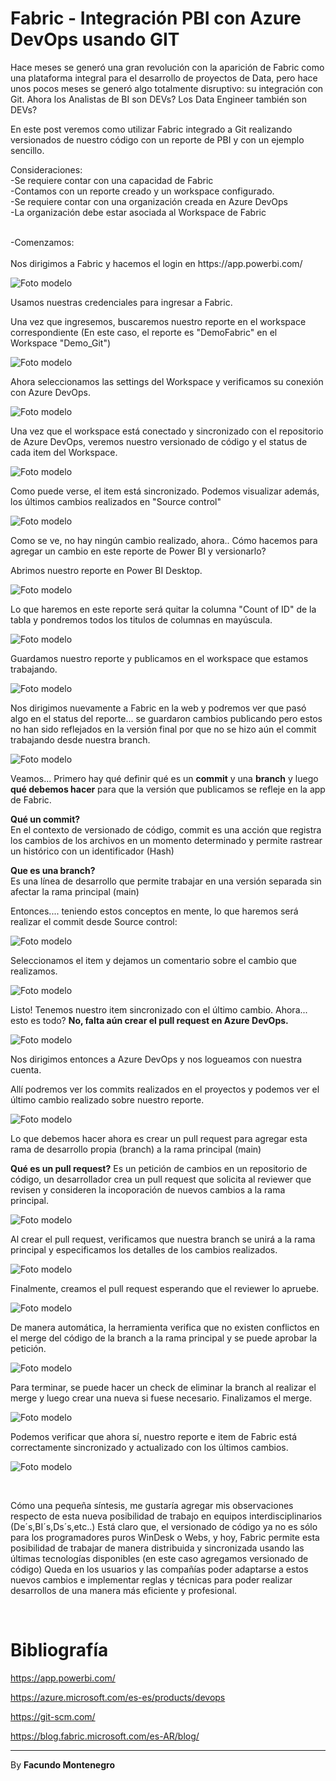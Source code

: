 # Fabric - Integración PBI con Azure DevOps usando GIT

Hace meses se generó una gran revolución con la aparición de Fabric como una plataforma integral para el desarrollo de proyectos de Data, pero hace unos pocos meses se generó algo totalmente disruptivo: su integración con Git. Ahora los Analistas de BI son DEVs? Los Data Engineer también son DEVs?

En este post veremos como utilizar Fabric integrado a Git realizando versionados de nuestro código con un reporte de PBI y con un ejemplo sencillo. 


Consideraciones:<br />
-Se requiere contar con una capacidad de Fabric <br/>
-Contamos con un reporte creado y un workspace configurado.<br/>
-Se requiere contar con una organización creada en Azure DevOps <br/>
-La organización debe estar asociada al Workspace de Fabric
<br /> 


<br />
-Comenzamos: <br />
<br />
Nos dirigimos a Fabric y hacemos el login en https://app.powerbi.com/


![Foto modelo](captura1.png)

Usamos nuestras credenciales para ingresar a Fabric.

Una vez que ingresemos, buscaremos nuestro reporte en el workspace correspondiente (En este caso, el reporte es "DemoFabric" en el Workspace "Demo_Git")

![Foto modelo](captura2.png)

Ahora seleccionamos las settings del Workspace y verificamos su conexión con Azure DevOps.

![Foto modelo](captura3.png)

Una vez que el workspace está conectado y sincronizado con el repositorio de Azure DevOps, veremos nuestro versionado de código y el status de cada item del Workspace.

![Foto modelo](captura5.png)

Como puede verse, el item está sincronizado. Podemos visualizar además, los últimos cambios realizados en "Source control"

![Foto modelo](captura6.png)

Como se ve, no hay ningún cambio realizado, ahora.. Cómo hacemos para agregar un cambio en este reporte de Power BI y versionarlo?

Abrimos nuestro reporte en Power BI Desktop.

![Foto modelo](captura7.png)

Lo que haremos en este reporte será quitar la columna "Count of ID" de la tabla y pondremos todos los titulos de columnas en mayúscula.

![Foto modelo](captura8.png)

Guardamos nuestro reporte y publicamos en el workspace que estamos trabajando.

![Foto modelo](captura9.png)

Nos dirigimos nuevamente a Fabric en la web y podremos ver que pasó algo en el status del reporte... se guardaron cambios publicando pero estos no han sido reflejados  en la versión final por que no se hizo aún el commit trabajando desde nuestra branch.

![Foto modelo](captura10.png)

Veamos... Primero hay qué definir qué es un <b>commit</b> y una <b>branch</b> y luego <b>qué debemos hacer</b> para que la versión que publicamos se refleje en la app de Fabric.</br>

<b>Qué un commit?</b></br>
En el contexto de versionado de código, commit es una acción que registra los cambios de los archivos en un momento determinado y permite rastrear un histórico con un identificador (Hash)

<b>Que es una branch?</b></br>
Es una línea de desarrollo que permite trabajar en una versión separada sin afectar la rama principal (main)</br>


Entonces.... teniendo estos conceptos en mente, lo que haremos será realizar el commit desde Source control:

![Foto modelo](captura11.png)


Seleccionamos el item y dejamos un comentario sobre el cambio que realizamos.

![Foto modelo](captura12.png)

Listo! Tenemos nuestro item sincronizado con el último cambio. Ahora... esto es todo? <b>No, falta aún crear el pull request en Azure DevOps.</b>


![Foto modelo](captura13.png)

Nos dirigimos entonces a Azure DevOps y nos logueamos con nuestra cuenta.

Allí podremos ver los commits realizados en el proyectos y podemos ver el último cambio realizado sobre nuestro reporte.

![Foto modelo](captura14.png)

Lo que debemos hacer ahora es crear un pull request para agregar esta rama de desarrollo propia (branch) a la rama principal (main)

<b>Qué es un pull request?</b>
Es un petición de cambios en un repositorio de código, un desarrollador crea un pull request que solicita al reviewer que revisen y consideren la incoporación de nuevos cambios a la rama principal.

![Foto modelo](captura15.png)

Al crear el pull request, verificamos que nuestra branch se unirá a la rama principal y especificamos los detalles de los cambios realizados.

![Foto modelo](captura16.png)

Finalmente, creamos el pull request esperando que el reviewer lo apruebe.

![Foto modelo](captura17.png)

De manera automática, la herramienta verifica que no existen conflictos en el merge del código de la branch a la rama principal y se puede aprobar la petición.

![Foto modelo](captura18.png)

Para terminar, se puede hacer un check de eliminar la branch al realizar el merge y luego crear una nueva si fuese necesario. Finalizamos el merge.

![Foto modelo](captura20.png)

Podemos verificar que ahora sí, nuestro reporte e item de Fabric está correctamente sincronizado y actualizado con los últimos cambios.

![Foto modelo](captura21.png)

</br>

Cómo una pequeña síntesis, me gustaría agregar mis observaciones respecto de esta nueva posibilidad de trabajo en equipos interdisciplinarios (De´s,BI´s,Ds´s,etc..)
Está claro que, el versionado de código ya no es sólo para los programadores puros WinDesk o Webs, y hoy, Fabric permite esta posibilidad de trabajar de manera distribuida y sincronizada usando las últimas tecnologías disponibles (en este caso agregamos versionado de código)
Queda en los usuarios y las compañías poder adaptarse a estos nuevos cambios e implementar reglas y técnicas para poder realizar desarrollos de una manera más eficiente y profesional.

</br>

# Bibliografía

https://app.powerbi.com/

https://azure.microsoft.com/es-es/products/devops

https://git-scm.com/

https://blog.fabric.microsoft.com/es-AR/blog/


---

By **Facundo Montenegro**
